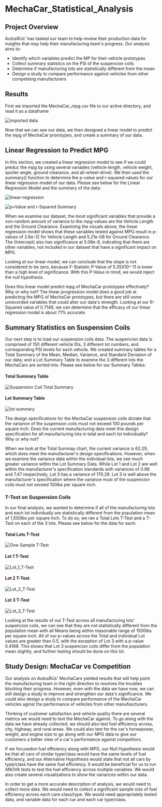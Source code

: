 # MechaCar_Statistical_Analysis

## Project Overview

AutosRUs' has tasked our team to help review their production data for insights that may help their manufacturing team's progress. Our analysis aims to:

  * Identify which variables predict the MP for their vehicle prototypes
  * Collect summary statistics on the PSI of the suspencion coils
  * Determine if manufacturing lots are statistically different from the mean
  * Design a study to compare performance against vehicles from other competeing manufacturers

## Results

First we imported the MechaCar_mpg.csv file to our active directory, and read it as a dataframe

![imported data](https://user-images.githubusercontent.com/84881187/133892824-dc3de7c9-d64d-4c8a-9716-08d6ce24edb2.PNG)


Now that we can see our data, we then designed a linear model to predict the mpg of MechaCar prorotypes, and create a summary of our data.

## Linear Regression to Predict MPG

In this section, we created a linear regression model to see if we could preduc the mpg by using several variables (vehicle length, vehicle weight, spoiler-angle, ground clearance, and all-wheel-drive). We then used the summary() function to determine the p-value and r-squared values for our linear regression model of our data. Please see below for the Linear Regression Model and the summary of the data:


![linear-regression](https://user-images.githubusercontent.com/84881187/133892937-703e02b2-f7da-446c-b06d-46458a244387.PNG)

![p=Value and r-Squared Summary](https://user-images.githubusercontent.com/84881187/133893081-c0f5a62a-fcb2-4d9a-a756-f3a77ddff0cd.PNG)


When we examine our dataset, the most significant variables that provide a non-random amount of variance to the mpg-values are the Vehicle Length and the Ground Clearance. Examining the visuals above, the linear regression model shows that these variables tested against MPG result in p-values of 2.6e-12 for Vehicle Length and 5.21e-08 for Ground Clearance. The (Intercept) also has significance at 5.08e-8, indicating that there are other variables, not included in our dataset that have a significant impact on MPG.

Looking at our linear model, we can conclude that the slope is not considered to be zero, because F-Statistic P-Value of 5.35X10^-11 is lower than a high level of significance. With this P-Value in mind, we would reject the null hypothesis. 


Does this linear model predict mpg of MechaCar prototypes effectively? Why or why not?
The linear progression model does a good job at predicting the MPG of MechaCar prototypes, but there are still some unrecorded variables that could alter our data's strength. Looking at our R-Squared value of 0.7149, we can determine that the efficacy of our linear regression model is about 71% accurate. 

## Summary Statistics on Suspension Coils

Our next step is to load our suspension coils data. The suspencion data is comprised of 150 different vehicle IDs, 3 different lot numbers, and corresponding PSI levels for each vehcile. We created summary tables for a Total Summary of the Mean, Median, Variance, and Standard Deviation of our data; and a Lot Summary Table to examine the 3 different lots the MechaCars are sorted into. Please see below for our Summary Tables:

#### Total Summary Table
![Suspension Coil Total Summary](https://user-images.githubusercontent.com/84881187/133894566-7ffe94f3-3518-450d-8cb1-d6bcdd929b5e.PNG)



#### Lot Summary Table
![lot summary](https://user-images.githubusercontent.com/84881187/133894573-0625356c-14ed-4e04-bc18-075f19ff80d1.PNG)


The design specifications for the MechaCar suspension coils dictate that the variance of the suspension coils must not exceed 100 pounds per square inch. Does the current manufacturing data meet this design specification for all manufacturing lots in total and each lot individually? Why or why not?

When we look at the Total Summay chart, the current variance is 62.29, which does meet the manufacturer's design specifications. However, when we examine the variance data within the individual lots, we see much greater variance within the Lot Summary Data. While Lot 1 and Lot 2 are well within the manufacturer's specification standards with variances of 0.98 and 7.47 respectively, Lot 3 has a variance of 170.29. Lot 3 is well above the manufacturer's specification where the variance must of the suspencion coils must not exceed 100lbs per square inch. 

### T-Test on Suspension Coils

In our final analysis, we wanted to determine if all of the manufacturing lots and each lot individually are statistically different from the population mean of 1,500lbs per square inch. To do so, we ran a Total Lots T-Test and a T-Test on each of the 3 lots. Please see below for the data for each:


#### Total Lots T-Test

![One-Sample T-Test](https://user-images.githubusercontent.com/84881187/133894949-41b9e433-7e3f-403f-992d-8487e10a8617.PNG)


#### Lot 1 T-Test
![Lot_1_T-Test](https://user-images.githubusercontent.com/84881187/133894958-90e780a5-c3f6-4bf2-b240-b4fd43805248.PNG)



#### Lot 2 T-Test
![Lot_2_T-Test](https://user-images.githubusercontent.com/84881187/133894964-5789349a-7fc5-4093-a1eb-7dcb3ac498da.PNG)


#### Lot 3 T-Test
![Lot_3_T-Test](https://user-images.githubusercontent.com/84881187/133894985-baae076a-dd13-46da-9d8a-212b54d9a34c.PNG)

Looking at the results of out T-Test across all manufacturing lots' suspencion coils, we can see that they are not statistically different from the population mean with all Means being within reasonable range of 1500lbs per square inch. All of our p-values across the Total and individual Lot values are greater than 0.5, with the exception of Lot 3 with a p-value 0.4168. This shows that Lot 3 suspencion coils differ from the population mean slightly, and further testing should be done on this lot.


## Study Design: MechaCar vs Competition

Our analysis on AutosRUs' MechaCars yielded results that will help point the manufacturing team in the right direction to resolves the troubles blocking their progress. However, even with the data we have now, we can still design a study to improve and strengthen our data's significance. We could also design a study to compare performance of the MechaCar vehicles aginst the performance of vehicles from other manufascturers.

Thinking of customer satisfaction and vehicle quality there are several metrics we would need to test the MechaCar against. To go along with the data we have already collected, we should also test fuel efficiency across, city, highway, and rural areas. We could also test for the car's horsepower, weight, and engine size to go along with our MPG data to give our customers a better view of a car's performance against competitors. 

If we focusedon fuel efficiency along with MPG, our Null Hypothesis would be that all cars of similar type/class would have the same levels of fuel efficiency, and our Alternative Hypothesis would state that not all cars by type/class have the same fuel efficiency. It would be beneficial for us to run ANOVA tests to test the fuel efficiency across multiple variables. We would also create several visualizations to show the variances within our data. 

In order to get a more accurate description of analysis, we would need to collect more data. We would need to collect a significant sample size of fuel efficiency across each care class/type. We would need appropriately tested data, and variable data for each car and each car type/class.


